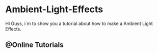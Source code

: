 # Ambient-Light-Effects
Hi Guys, i´m to show you a tutorial about how to make a Ambient Light Effects. <br>
<h2>@Online Tutorials</h2>
